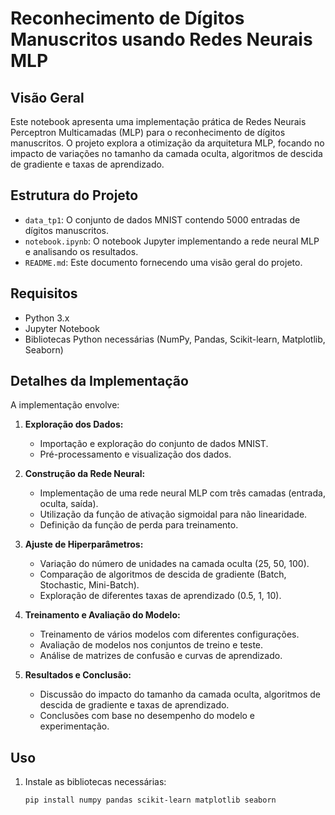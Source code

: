 # Reconhecimento de Dígitos Manuscritos usando Redes Neurais MLP

## Visão Geral

Este notebook apresenta uma implementação prática de Redes Neurais Perceptron Multicamadas (MLP) para o reconhecimento de dígitos manuscritos. O projeto explora a otimização da arquitetura MLP, focando no impacto de variações no tamanho da camada oculta, algoritmos de descida de gradiente e taxas de aprendizado.

## Estrutura do Projeto

- `data_tp1`: O conjunto de dados MNIST contendo 5000 entradas de dígitos manuscritos.
- `notebook.ipynb`: O notebook Jupyter implementando a rede neural MLP e analisando os resultados.
- `README.md`: Este documento fornecendo uma visão geral do projeto.

## Requisitos

- Python 3.x
- Jupyter Notebook
- Bibliotecas Python necessárias (NumPy, Pandas, Scikit-learn, Matplotlib, Seaborn)

## Detalhes da Implementação

A implementação envolve:

1. **Exploração dos Dados:**
   - Importação e exploração do conjunto de dados MNIST.
   - Pré-processamento e visualização dos dados.

2. **Construção da Rede Neural:**
   - Implementação de uma rede neural MLP com três camadas (entrada, oculta, saída).
   - Utilização da função de ativação sigmoidal para não linearidade.
   - Definição da função de perda para treinamento.

3. **Ajuste de Hiperparâmetros:**
   - Variação do número de unidades na camada oculta (25, 50, 100).
   - Comparação de algoritmos de descida de gradiente (Batch, Stochastic, Mini-Batch).
   - Exploração de diferentes taxas de aprendizado (0.5, 1, 10).

4. **Treinamento e Avaliação do Modelo:**
   - Treinamento de vários modelos com diferentes configurações.
   - Avaliação de modelos nos conjuntos de treino e teste.
   - Análise de matrizes de confusão e curvas de aprendizado.

5. **Resultados e Conclusão:**
   - Discussão do impacto do tamanho da camada oculta, algoritmos de descida de gradiente e taxas de aprendizado.
   - Conclusões com base no desempenho do modelo e experimentação.

## Uso

1. Instale as bibliotecas necessárias:

   ```bash
   pip install numpy pandas scikit-learn matplotlib seaborn
   ```
